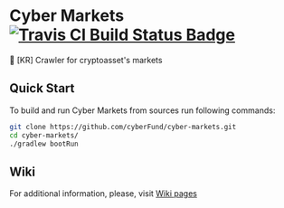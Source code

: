 # Cyber Markets [![Travis CI Build Status Badge](https://api.travis-ci.org/cyberFund/cyber-markets.svg?branch=development)](https://travis-ci.org/cyberFund/cyber-markets)
🚀 [KR] Crawler for cryptoasset's markets

## Quick Start
To build and run Cyber Markets from sources run following commands:
```bash
git clone https://github.com/cyberFund/cyber-markets.git
cd cyber-markets/
./gradlew bootRun
```
## Wiki

For additional information, please, visit [Wiki pages](https://github.com/cyberFund/cyber-markets/wiki)
